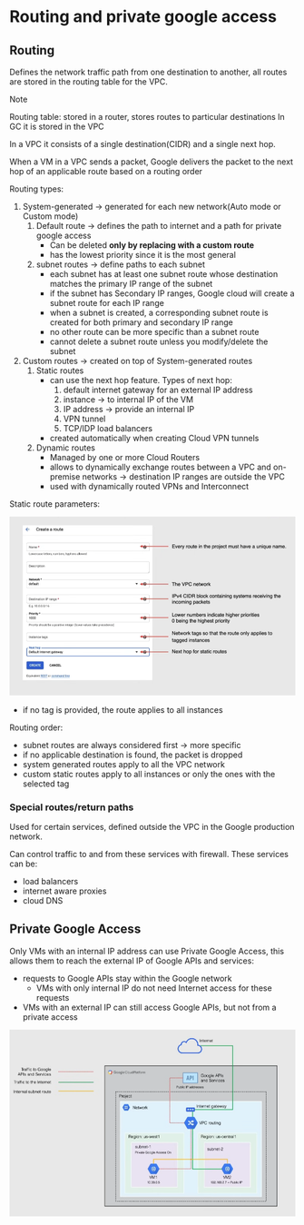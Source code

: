 # Routing and private google access

## Routing

Defines the network traffic path from one destination to another, all routes are stored in the routing table for the VPC.

> [!NOTE]
> Routing table: stored in a router, stores routes to particular destinations
> In GC it is stored in the VPC

In a VPC it consists of a single destination(CIDR) and a single next hop. 

When a VM in a VPC sends a packet, Google delivers the packet to the next hop of an applicable route based on a routing order

Routing types:

1. System-generated -> generated for each new network(Auto mode or Custom mode)
   1. Default route -> defines the path to internet and a path for private google access
      - Can be deleted **only by replacing with a custom route**
      - has the lowest priority since it is the most general
   2. subnet routes -> define paths to each subnet
      - each subnet has at least one subnet route whose destination matches the primary IP range of the subnet
      - if the subnet has Secondary IP ranges, Google cloud will create a subnet route for each IP range 
      - when a subnet is created, a corresponding subnet route is created for both primary and secondary IP range
      - no other route can be more specific than a subnet route
      - cannot delete a subnet route unless you modify/delete the subnet
2. Custom routes -> created on top of System-generated routes
   1. Static routes
      - can use the next hop feature. Types of next hop:
         1. default internet gateway for an external IP address
         2. instance -> to internal IP of the VM
         3. IP address -> provide an internal IP
         4. VPN tunnel
         5. TCP/IDP load balancers
      - created automatically when creating Cloud VPN tunnels
   2. Dynamic routes
      - Managed by one or more Cloud Routers
      - allows to dynamically exchange routes between a VPC and on-premise networks -> destination IP ranges are outside the VPC
      - used with dynamically routed VPNs and Interconnect


Static route parameters:

![Static route parameters](ch5.2-routing-and-private-google-access.static-route-params.png)

- if no tag is provided, the route applies to all instances

Routing order:

- subnet routes are always considered first -> more specific
- if no applicable destination is found, the packet is dropped
- system generated routes apply to all the VPC network
- custom static routes apply to all instances or only the ones with the selected tag

### Special routes/return paths

Used for certain services, defined outside the VPC in the Google production network.

Can control traffic to and from these services with firewall. These services can be:

- load balancers
- internet aware proxies
- cloud DNS

## Private Google Access

Only VMs with an internal IP address can use Private Google Access, this allows them to reach the external IP of Google APIs and services:

- requests to Google APIs stay within the Google network
  - VMs with only internal IP do not need Internet access for these requests
- VMs with an external IP can still access Google APIs, but not from a private access


![alt text](ch5.2-routing-and-private-google-access.private-google-access.png)

